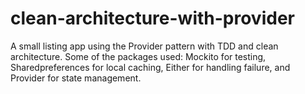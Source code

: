 # clean-architecture-with-provider
A small listing app using the Provider pattern with TDD and clean architecture. 
Some of the packages used:
Mockito for testing, Sharedpreferences for local caching, Either for handling failure, and Provider for state management.
